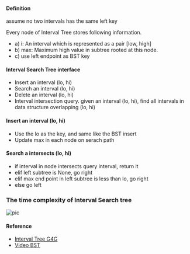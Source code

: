 #### Definition
assume no two intervals has the same left key

Every node of Interval Tree stores following information.
* a) i: An interval which is represented as a pair [low, high]
* b) max: Maximum high value in subtree rooted at this node.
* c) use left endpoint as BST key 


#### Interval Search Tree interface 
* Insert an interval (lo, hi)
* Search an interval (lo, hi)
* Delete an interval (lo, hi)
* Interval intersection query. given an interval (lo, hi), find all intervals in data structure overlapping (lo, hi)

#### Insert an interval (lo, hi)
* Use the lo as the key, and same like the BST insert 
* Update max in each node on serach path 


#### Search a intersects (lo, hi)
* if interval in node intersects query interval, return it
* elif left subtree is None, go right
* elif max end point in left subtree is less than lo, go right
* else go left 

### The time complexity of Interval Search tree
![pic](https://cloud.githubusercontent.com/assets/9062406/8466850/fbc28afe-200b-11e5-88b6-1da15f90a0ec.png)

#### Reference
* [Interval Tree G4G](http://www.geeksforgeeks.org/interval-tree/)
* [Video BST](https://www.youtube.com/watch?v=q0QOYtSsTg4)
